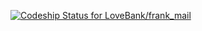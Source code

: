 [ ![Codeship Status for LoveBank/frank_mail](https://codeship.com/projects/f05c4150-b7be-0133-9ab6-4a886ebdee0b/status?branch=master)](https://codeship.com/projects/134861)